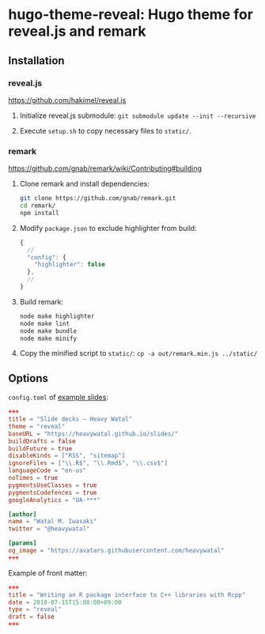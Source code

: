 # hugo-theme-reveal: Hugo theme for reveal.js and remark

## Installation

### reveal.js

https://github.com/hakimel/reveal.js

1.  Initialize reveal.js submodule: `git submodule update --init --recursive`

1.  Execute `setup.sh` to copy necessary files to `static/`.


### remark

https://github.com/gnab/remark/wiki/Contributing#building

1.  Clone remark and install dependencies:
    ```sh
    git clone https://github.com/gnab/remark.git
    cd remark/
    npm install
    ```

1.  Modify `package.json` to exclude highlighter from build:
    ```js
    {
      //
      "config": {
        "highlighter": false
      },
      //
    }
    ```

1.  Build remark:
    ```sh
    node make highlighter
    node make lint
    node make bundle
    node make minify
    ```

1.  Copy the minified script to `static/`:
    `cp -a out/remark.min.js ../static/`

## Options

`config.toml` of [example slides](https://heavywatal.github.io/slides/):
```toml
+++
title = "Slide decks — Heavy Watal"
theme = "reveal"
baseURL = "https://heavywatal.github.io/slides/"
buildDrafts = false
buildFuture = true
disableKinds = ["RSS", "sitemap"]
ignoreFiles = ["\\.R$", "\\.Rmd$", "\\.csv$"]
languageCode = "en-us"
noTimes = true
pygmentsUseClasses = true
pygmentsCodefences = true
googleAnalytics = "UA-***"

[author]
name = "Watal M. Iwasaki"
twitter = "@heavywatal"

[params]
og_image = "https://avatars.githubusercontent.com/heavywatal"
+++
```

Example of front matter:
```toml
+++
title = "Writing an R package interface to C++ libraries with Rcpp"
date = 2018-07-15T15:00:00+09:00
type = "reveal"
draft = false
+++
```
